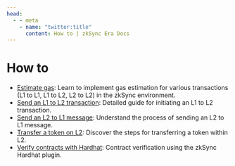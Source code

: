 ```yaml
---
head:
  - - meta
    - name: "twitter:title"
      content: How to | zkSync Era Docs
---
```


# How to

- [Estimate gas](./estimate-gas.md): Learn to implement gas estimation for various transactions (L1 to L1, L1 to L2, L2 to L2) in the zkSync environment.
- [Send an L1 to L2 transaction](./send-transaction-l1-l2.md): Detailed guide for initiating an L1 to L2 transaction.
- [Send an L2 to L1 message](./send-message-l2-l1.md): Understand the process of sending an L2 to L1 message.
- [Transfer a token on L2](./transfer-token-l2.md): Discover the steps for transferring a token within L2.
- [Verify contracts with Hardhat](./verify-contracts.md): Contract verification using the zkSync Hardhat plugin.
